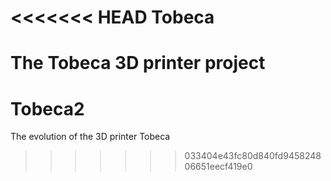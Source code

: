 <<<<<<< HEAD
Tobeca
======

The Tobeca 3D printer project
=======
Tobeca2
=======

The evolution of the 3D printer Tobeca
>>>>>>> 033404e43fc80d840fd945824806651eecf419e0
